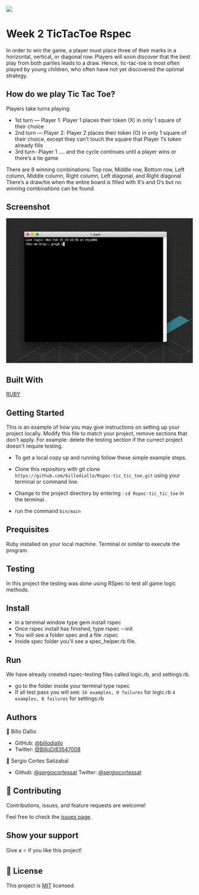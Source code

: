 ![](https://img.shields.io/badge/Microverse-blueviolet)

# Week 2 TicTacToe Rspec

In order to win the game, a player must place three of their marks in a horizontal, vertical, or diagonal row.
Players will soon discover that the best play from both parties leads to a draw.
Hence, tic-tac-toe is most often played by young children, who often have not yet discovered the optimal strategy. 

## How do we play Tic Tac Toe?

Players take turns playing: 
- 1st turn — Player 1: 
Player 1 places their token (X) in only 1 square of their choice
- 2nd turn — Player 2:
 Player 2 places their token (O) in only 1 square of their choice, except they can’t touch the square that Player 1’s token already fills
- 3rd turn- Player 1 …. and the cycle continues until a player wins or there’s a tie game

There are 8 winning combinations: Top row, Middle row, Bottom row, Left column, Middle column, Right column, Left diagonal, and Right diagonal
There’s a draw/tie when the entire board is filled with X’s and O’s but no winning combinations can be found.

## Screenshot

![Screenshot](TicTacToe.gif)

## Built With
 [RUBY](https://github.com/billodiallo/Rspec-tic_tic_toe)

## Getting Started

This is an example of how you may give instructions on setting up your project locally. Modify this file to match your project, remove sections that don't apply. For example: delete the testing section if the currect project doesn't require testing.

- To get a local copy up and running follow these simple example steps.

- Clone this repository with git clone ```https://github.com/billodiallo/Rspec-tic_tic_toe.git``` using your terminal or command line.
- Change to the project directory by entering :
```cd Rspec-tic_tic_toe``` in the terminal .
- run the command ```bin/main```

## Prequisites

Ruby installed on your local machine.
Terminal or similar to execute the program.

## Testing
In this project the testing was done using RSpec to test all game logic methods.

## Install
- In a terminal window type gem install rspec
- Once rspec install has finished, type rspec --init
- You will see a folder spec and a file .rspec
- Inside spec folder you'll see a spec_helper.rb file.

## Run
We have already created rspec-testing files called logic.rb, and settings.rb.
- go to the folder inside your terminal type rspec
- If all test pass you will see:
 `16 examples, 0 failures` for logic.rb
 `4 examples, 0 failures` for settings.rb

## Authors

👤 Billo Dallio

- GitHub: [@billodiallo](https://github.com/billodiallo)
- Twitter: [@BilloDi83547008](https://twitter.com/BilloDi83547008)

👤 Sergio Cortes Satizabal

- Github: [@sergiocortessat](https://github.com/sergiocortessat)
Twitter: [@sergiocortessat](https://twitter.com/sergiocortessat)

## 🤝 Contributing

Contributions, issues, and feature requests are welcome!

Feel free to check the [issues page](https://github.com/greg0109/TicTacToe/issues).

## Show your support

Give a ⭐️ if you like this project!

## 📝 License

This project is [MIT](LICENSE) licensed.
